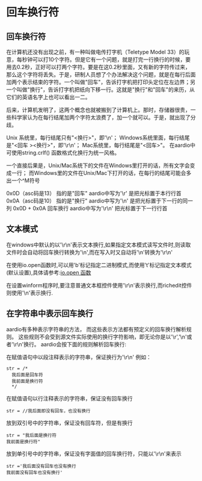 # 回车换行符

## 回车换行符

在计算机还没有出现之前，有一种叫做电传打字机（Teletype Model 33）的玩意，每秒钟可以打10个字符。但是它有一个问题，就是打完一行换行的时候，要用去0.2秒，正好可以打两个字符。要是在这0.2秒里面，又有新的字符传过来，那么这个字符将丢失。于是，研制人员想了个办法解决这个问题，就是在每行后面加两个表示结束的字符。一个叫做"回车"，告诉打字机把打印头定位在左边界；另一个叫做"换行"，告诉打字机把纸向下移一行。这就是"换行"和"回车"的来历，从它们的英语名字上也可以看出一二。 

后来，计算机发明了，这两个概念也就被搬到了计算机上。那时，存储器很贵，一些科学家认为在每行结尾加两个字符太浪费了，加一个就可以。于是，就出现了分歧。 

Unix 系统里，每行结尾只有"<换行>"，即'\n'；
Windows系统里面，每行结尾是"<回车 ><换行>"，即'\r\n'；
Mac系统里，每行结尾是"<回车>"。
在aardio中可使用string.crlf() 函数格式化换行为统一风格。

一个直接后果是，Unix/Mac系统下的文件在Windows里打开的话，所有文字会变成一行；
而Windows里的文件在Unix/Mac下打开的话，在每行的结尾可能会多出一个^M符号

0x0D（asc码是13） 指的是"回车" aardio中写为'\r' 是把光标置于本行行首 
0x0A（asc码是10） 指的是"换行" aardio中写为'\n' 是把光标置于下一行的同一列 
0x0D + 0x0A 回车换行 aardio中写为'\r\n' 把光标置于下一行行首

## 文本模式

在windows中默认的以'\r\n'表示文本换行,如果指定文本模式读写文件时,则读取文件时会自动将回车换行转换为'\n',而在写入时又自动将'\n'转换为'\r\n'

在使用io.open函数时,可以用'b'标记指定二进制模式,而使用't'标记指定文本模式(默认设置),具体请参考:[io.open 函数](libraries/kernel/io/io)

在设置winform程序时,要注意普通文本框控件使用'\r\n'表示换行,而richedit控件则使用'\n'表示换行.

## 在字符串中表示回车换行

aardio有多种表示字符串的方法，
而这些表示方法都有预定义的回车换行解析规则。
这些规则不会受到源文件实际使用的换行字符影响，即无论你是以'\r','\n'或者'\r\n'换行。
aardio会按下面的规则解析回车换行:

在赋值语句中以段注释表示的字符串，保证换行为'\r\n'
例如：

``` aau
str = /*
  我后面是回车符
  我前面是换行符
  */
```

在赋值语句以行注释表示的字符串，保证没有回车换行

``` aau
str = //我后面即没有回车，也没有换行
```

放到双引号中的字符串，保证没有回车符，但是有换行

``` aau
str = "我后面是换行符
我前面是换行符"
```

放到单引号中的字符串，保证没有字面值的回车换行符，只能以'\r\n'来表示

``` aau
str ='我后面没有回车也没有换行
我前面没有回车也没有换行'
```


